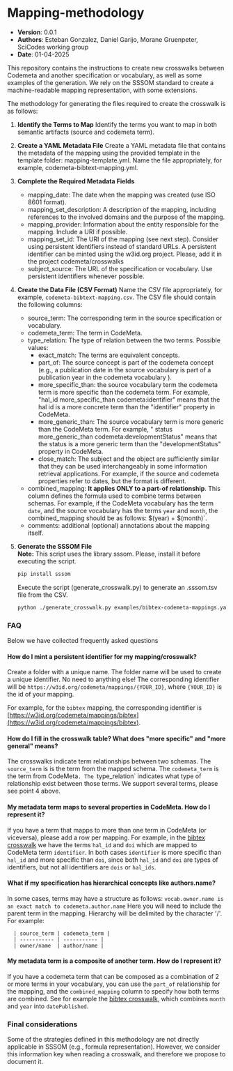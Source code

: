 # Mapping-methodology

- **Version**: 0.0.1
- **Authors**: Esteban Gonzalez, Daniel Garijo, Morane Gruenpeter, SciCodes working group
- **Date**: 01-04-2025

This repository contains the instructions to create new crosswalks between Codemeta and another specification or vocabulary, as well as some examples of the generation. We rely on the SSSOM standard to create a machine-readable mapping representation, with some extensions.

The methodology for generating the files required to create the crosswalk is as follows:
1. **Identify the Terms to Map**
   Identify the terms you want to map in both semantic artifacts (source and codemeta term). 
2. **Create a YAML Metadata File**
   Create a YAML metadata file that contains the metadata of the mapping using the provided template in the template folder: mapping-template.yml.
   Name the file appropriately, for example, codemeta-bibtext-mapping.yml.
3. **Complete the Required Metadata Fields**<br>
   - mapping_date: The date when the mapping was created (use ISO 8601 format).
   - mapping_set_description: A description of the mapping, including references to the involved domains and the purpose of the mapping.
   - mapping_provider: Information about the entity responsible for the mapping. Include a URI if possible.
   - mapping_set_id: The URI of the mapping (see next step). Consider using persistent identifiers instead of standard URLs. A persistent identifier can be minted using the w3id.org project. Please, add it in the project codemeta/crosswalks
   - subject_source: The URL of the specification or vocabulary. Use persistent identifiers whenever possible.
4. **Create the Data File (CSV Format)**
   Name the CSV file appropriately, for example, `codemeta-bibtext-mapping.csv`.
   The CSV file should contain the following columns:
   - source_term: The corresponding term in the source specification or vocabulary.
   - codemeta_term: The term in CodeMeta.
   - type_relation: The type of relation between the two terms. Possible values:
       - exact_match: The terms are equivalent concepts.
       - part_of: The source concept is part of the codemeta concept (e.g., a publication date in the source vocabulary is part of a publication year in the codemeta vocabulary ).
       - more_specific_than: the source vocabulary term the codemeta term is more specific than the codemeta term. For example, "hal_id more_specific_than codemeta:identifier" means that the hal id is a more concrete term than the "identifier" property in CodeMeta. 
       - more_generic_than:  The source vocabulary term is more generic than the CodeMeta term. For example, " status more_generic_than codemeta:developmentStatus" means that the status is a more generic term than the "developmentStatus" property in CodeMeta.
       - close_match: The subject and the object are sufficiently similar that they can be used interchangeably in some information retrieval applications. For example, if the source and codemeta properties refer to dates, but the format is different.
   - combined_mapping: **It applies ONLY to a part-of relationship**.
     This column defines the formula used to combine terms between schemas.
     For example, if the CodeMeta vocabulary has the term `date`, and the source vocabulary has the terms `year` and `month`, the combined_mapping should be as follows: $(year) + $(month)`.
   - comments: additional (optional) annotations about the mapping itself.

5. **Generate the SSSOM File**<br>
   **Note:** This script uses the library sssom. Please, install it before executing the script.
   ```bash
   pip install sssom
   ```
   Execute the script (generate_crosswalk.py) to generate an .sssom.tsv file from the CSV.
   ```bash
   python ./generate_crosswalk.py examples/bibtex-codemeta-mappings.yaml examples/bibtex-codemeta-mappings.csv
   ```
### FAQ
Below we have collected frequently asked questions 

#### How do I mint a persistent identifier for my mapping/crosswalk?
Create a folder with a unique name. The folder name will be used to create a unique identifier. No need to anything else!
The corresponding identifier will be `https://w3id.org/codemeta/mappings/{YOUR_ID}`, where `{YOUR_ID}` is the id of your mapping.

For example, for the `bibtex` mapping, the corresponding identifier is [https://w3id.org/codemeta/mappings/bibtex](https://w3id.org/codemeta/mappings/bibtex).
#### How do I fill in the crosswalk table? What does "more specific" and "more general" means?
The crosswalks indicate term relationships between two schemas.  The `source_term` is is the term from the mapped schema. The `codemeta_term` is the term from CodeMeta`.
The `type_relation` indicates what type of relationship exist between those terms. We support several terms, please see point 4 above.

#### My metadata term maps to several properties in CodeMeta. How do I represent it?
If you have a term that mapps to more than one term in CodeMeta (or viceversa), please add a row per mapping. For example, in the [bibtex crosswalk](https://github.com/oeg-upm/codemeta/blob/crosswalks_oeg/crosswalks-sssom/bibtex/bibtex-codemeta-mappings.csv) we have the terms `hal_id` and `doi` which are mapped to CodeMeta term `identifier`.
In both cases `identifier` is more specific than `hal_id` and more specific than `doi`, since both `hal_id` and `doi` are types of identifiers, but not all identifiers are `dois` or `hal_ids`.

#### What if my specification has hierarchical concepts like authors.name?
In some cases, terms may have a structure as follows: `vocab.owner.name is an exact match to codemeta.author.name`
Here you will need to include the parent term in the mapping. Hierarchy will be delimited by the character '/'. For example:
      
      | source_term | codemeta_term |
      | ----------- | ----------- |
      | owner/name  | author/name |

#### My metadata term is a composite of another term. How do I represent it?
If you have a codemeta term that can be composed as a combination of 2 or more terms in your vocabulary, you can use the `part_of` relationship for the mapping, and the `combined_mapping` column to specify how both terms are combined. See for example the [bibtex crosswalk](https://github.com/oeg-upm/codemeta/blob/crosswalks_oeg/crosswalks-sssom/bibtex/bibtex-codemeta-mappings.csv), which combines `month` and `year` into `datePublished`.

### Final considerations
Some of the strategies defined in this methodology are not directly applicable in SSSOM (e.g., formula representation). However, we consider this information  key when reading a crosswalk, and therefore we propose to document it.
